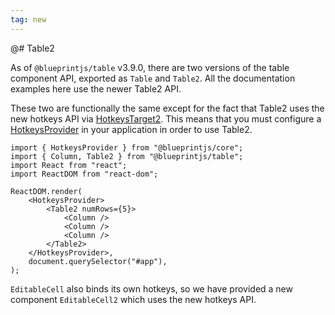 ```yaml
---
tag: new
---
```


@# Table2

As of `@blueprintjs/table` v3.9.0, there are two versions of the table component API, exported as `Table` and `Table2`.
All the documentation examples here use the newer Table2 API.

These two are functionally the same except for the fact that Table2 uses the new hotkeys API via
[HotkeysTarget2](#core/components/hotkeys-target2). This means that you must configure a
[HotkeysProvider](#core/context/hotkeys-provider) in your application in order to use Table2.

```tsx
import { HotkeysProvider } from "@blueprintjs/core";
import { Column, Table2 } from "@blueprintjs/table";
import React from "react";
import ReactDOM from "react-dom";

ReactDOM.render(
    <HotkeysProvider>
        <Table2 numRows={5}>
            <Column />
            <Column />
            <Column />
        </Table2>
    </HotkeysProvider>,
    document.querySelector("#app"),
);
```

`EditableCell` also binds its own hotkeys, so we have provided a new component `EditableCell2` which uses the new
hotkeys API.
